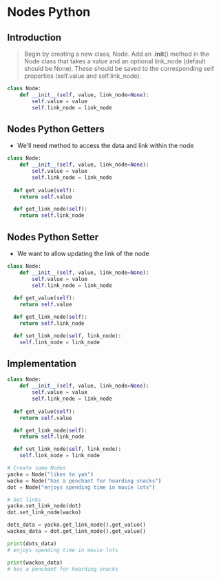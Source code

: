 # Nodes Python
## Introduction
> Begin by creating a new class, Node. Add an .__init__() method in the Node class that takes a value and an optional link_node (default should be None). These should be saved to the corresponding self properties (self.value and self.link_node).

```python
class Node:
    def __init__(self, value, link_node=None):
        self.value = value
        self.link_node = link_node
```

## Nodes Python Getters

- We'll need method to access the data and link within the node

```python
class Node:
    def __init__(self, value, link_node=None):
        self.value = value
        self.link_node = link_node
  
  def get_value(self):
    return self.value

  def get_link_node(self):
    return self.link_node
```

## Nodes Python Setter

- We want to allow updating the link of the node

```python
class Node:
    def __init__(self, value, link_node=None):
        self.value = value
        self.link_node = link_node
  
  def get_value(self):
    return self.value

  def get_link_node(self):
    return self.link_node

  def set_link_node(self, link_node):
    self.link_node = link_node
```

## Implementation

```python
class Node:
    def __init__(self, value, link_node=None):
        self.value = value
        self.link_node = link_node
  
  def get_value(self):
    return self.value

  def get_link_node(self):
    return self.link_node

  def set_link_node(self, link_node):
    self.link_node = link_node

# Create some Nodes 
yacko = Node("likes to yak")
wacko = Node("has a penchant for hoarding snacks")
dot = Node("enjoys spending time in movie lots")

# Set links
yacko.set_link_node(dot)
dot.set_link_node(wacko)

dots_data = yacko.get_link_node().get_value()
wackos_data = dot.get_link_node().get_value()

print(dots_data)
# enjoys spending time in movie lots

print(wackos_data)
# has a penchant for hoarding snacks
```

